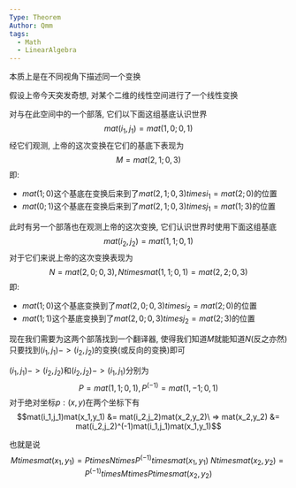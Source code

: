 ```yaml
---
Type: Theorem
Author: Qmm
tags:
  - Math
  - LinearAlgebra
---
```

本质上是在不同视角下描述同一个变换

假设上帝今天突发奇想, 对某个二维的线性空间进行了一个线性变换

对与在此空间中的一个部落, 它们以下面这组基底认识世界$$mat(i_1,j_1) = mat(1,0;0,1)$$ 经它们观测, 上帝的这次变换在它们的基底下表现为$$M= mat(2,1;0,3)$$
即: 
- $mat(1;0)$这个基底在变换后来到了$mat(2,1;0,3)times i_1 = mat(2;0)$的位置
- $mat(0;1)$这个基底在变换后来到了$mat(2,1;0,3)times j_1 =  mat(1;3)$的位置


此时有另一个部落也在观测上帝的这次变换, 它们认识世界时使用下面这组基底$$
	mat(i_2,j_2) = mat(1,1;0,1)
$$对于它们来说上帝的这次变换表现为$$N = mat(2,0;0,3), N times mat(1,1;0,1) = mat(2,2;0,3)$$即:
- $mat(1;0)$这个基底变换到了$mat(2,0;0,3)times i_2 = mat(2;0)$的位置
- $mat(1;1)$这个基底变换到了$mat(2,0;0,3)times j_2 = mat(2;3)$的位置


现在我们需要为这两个部落找到一个翻译器, 使得我们知道$M$就能知道$N$(反之亦然)
只要找到$(i_1,j_1)->(i_2,j_2)$的变换(或反向的变换)即可

$(i_1,j_1)->(i_2,j_2)$和$(i_2,j_2)->(i_1,j_1)$分别为$$P= mat(1,1;0,1),P^(-1) = mat(1,-1;0,1)$$对于绝对坐标$p:(x,y)$在两个坐标下有$$mat(i_1,j_1)mat(x_1,y_1) &= mat(i_2,j_2)mat(x_2,y_2)\ => mat(x_2,y_2) &= mat(i_2,j_2)^(-1)mat(i_1,j_1)mat(x_1,y_1)$$

也就是说$$M times mat(x_1,y_1) = P times N times P^(-1) times mat(x_1,y_1)\ N times mat(x_2,y_2) = P^(-1) times M times P times mat(x_2,y_2) $$
